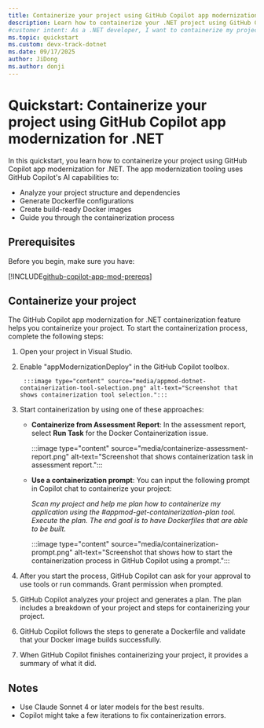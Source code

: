 ```yaml
---
title: Containerize your project using GitHub Copilot app modernization for .NET
description: Learn how to containerize your .NET project using GitHub Copilot app modernization for .NET.
#customer intent: As a .NET developer, I want to containerize my project using GitHub Copilot App Modernization so that I can modernize my application efficiently.
ms.topic: quickstart
ms.custom: devx-track-dotnet
ms.date: 09/17/2025
author: JiDong
ms.author: donji
---
```


# Quickstart: Containerize your project using GitHub Copilot app modernization for .NET

In this quickstart, you learn how to containerize your project using GitHub Copilot app modernization for .NET. The app modernization tooling uses GitHub Copilot's AI capabilities to:

- Analyze your project structure and dependencies
- Generate Dockerfile configurations
- Create build-ready Docker images
- Guide you through the containerization process

## Prerequisites

Before you begin, make sure you have:

[!INCLUDE[github-copilot-app-mod-prereqs](../../../includes/github-copilot-app-mod-prereqs.md)]

## Containerize your project

The GitHub Copilot app modernization for .NET containerization feature helps you containerize your project. To start the containerization process, complete the following steps:

1. Open your project in Visual Studio.

1. Enable "appModernizationDeploy" in the GitHub Copilot toolbox.

        :::image type="content" source="media/appmod-dotnet-containerization-tool-selection.png" alt-text="Screenshot that shows containerization tool selection.":::

1. Start containerization by using one of these approaches:

    - **Containerize from Assessment Report**: In the assessment report, select **Run Task** for the Docker Containerization issue.

        :::image type="content" source="media/containerize-assessment-report.png" alt-text="Screenshot that shows containerization task in assessment report.":::

    - **Use a containerization prompt**: You can input the following prompt in Copilot chat to containerize your project:

        *Scan my project and help me plan how to containerize my application using the #appmod-get-containerization-plan tool. Execute the plan. The end goal is to have Dockerfiles that are able to be built.*

        :::image type="content" source="media/containerization-prompt.png" alt-text="Screenshot that shows how to start the containerization process in GitHub Copilot using a prompt.":::

1. After you start the process, GitHub Copilot can ask for your approval to use tools or run commands. Grant permission when prompted.

1. GitHub Copilot analyzes your project and generates a plan. The plan includes a breakdown of your project and steps for containerizing your project.

1. GitHub Copilot follows the steps to generate a Dockerfile and validate that your Docker image builds successfully.

1. When GitHub Copilot finishes containerizing your project, it provides a summary of what it did.

## Notes

- Use Claude Sonnet 4 or later models for the best results.
- Copilot might take a few iterations to fix containerization errors.

